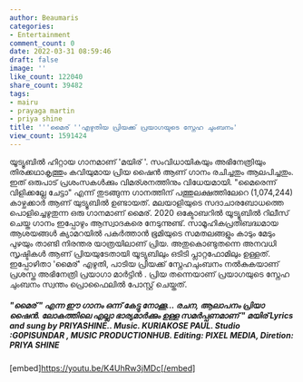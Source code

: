 ```yaml
---
author: Beaumaris
categories:
- Entertainment
comment_count: 0
date: 2022-03-31 08:59:46
draft: false
image: ''
like_count: 122040
share_count: 39482
tags:
- mairu
- prayaga martin
- priya shine
title: '''മൈര് ''എഴുതിയ പ്രിയക്ക് പ്രയാഗയുടെ സ്നേഹ ചുംബനം'
view_count: 1591424
---
```


യൂട്യൂബിൽ ഹിറ്റായ ഗാനമാണ് 'മയിര് '. സംവിധായികയും അഭിനേത്രിയും തിരക്കഥാകൃത്തും കവിയുമായ പ്രിയ ഷൈൻ ആണ് ഗാനം രചിച്ചതും ആലപിച്ചതും. ഇത് ഒരുപാട് പ്രശംസകൾക്കും വിമര്ശനത്തിനും വിധേയമായി. "മൈരെന്ന് വിളിക്കല്ലേ ചേട്ടാ" എന്ന് തുടങ്ങുന്ന ഗാനത്തിന് പത്തുലക്ഷത്തിലേറെ (1,074,244) കാഴ്ചക്കാർ ആണ് യുട്യൂബിൽ ഉണ്ടായത്. മലയാളിയുടെ സദാചാരബോധത്തെ പൊളിച്ചെഴുതുന്ന ഒരു ഗാനമാണ് മൈര്. 2020 ഒക്ടോബറിൽ യൂട്യൂബിൽ റിലീസ് ചെയ്ത ഗാനം ഇപ്പോഴും ആസ്വാദകരെ നേടുന്നുണ്ട്. സാമൂഹികപ്രതിബദ്ധമായ ആശയങ്ങൾ ക്യാമറയിൽ പകർത്താൻ ഭൂമിയുടെ സമതലങ്ങളും കാടും മേടും പുഴയും താണ്ടി നിരന്തര യാത്രയിലാണ് പ്രിയ. അതുകൊണ്ടുതന്നെ അനവധി സൃഷ്ടികൾ ആണ് പ്രിയയുടേതായി യൂട്യുബിലും ഒടിടി പ്ലാറ്റഫോമിലും ഉള്ളത്. ഇപ്പോഴിതാ 'മൈര്' എഴുതി, പാടിയ പ്രിയക്ക് സ്നേഹചുംബനം നൽകുകയാണ് പ്രശസ്ത അഭിനേത്രി പ്രയാഗാ മാർട്ടിൻ . പ്രിയ തന്നെയാണ് പ്രയാഗയുടെ സ്നേഹ ചുംബനം സ്വന്തം പ്രൊഫൈലിൽ പോസ്റ്റ് ചെയ്തത്. 

##### "മൈര് " എന്ന ഈ ഗാനം ഒന്ന് കേട്ടു നോക്കൂ... രചന, ആലാപനം പ്രിയാ ഷൈൻ. ലോകത്തിലെ എല്ലാ ഭാര്യമാർക്കും ഉള്ള സമർപ്പണമാണ് " മയിര് Lyrics and sung by PRIYASHINE.. Music. KURIAKOSE PAUL. Studio :G0PISUNDAR , MUSIC PRODUCTIONHUB. Editing: PIXEL MEDIA, Diretion: PRIYA SHINE

[embed]https://youtu.be/K4UhRw3jMDc[/embed] &nbsp;